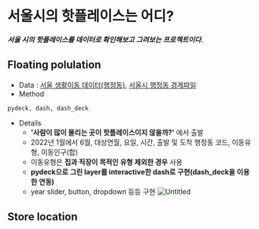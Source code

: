 # 서울시의 핫플레이스는 어디?
***서울 시의 핫플레이스를 데이터로 확인해보고 그려보는 프로젝트이다.***

## Floating polulation
- Data : [서울 생활이동 데이터(행정동)](https://data.seoul.go.kr/dataVisual/seoul/seoulLivingMigration.do), [서울시 행정동 경계파일](https://github.com/vuski/admdongkor/tree/master/ver20220401)
- Method
```
pydeck, dash, dash_deck
```
- Details
  - **'사람이 많이 몰리는 곳이 핫플레이스이지 않을까?'** 에서 출발
  - 2022년 1월에서 6월, 대상연월, 요일, 시간, 출발 및 도착 행정동 코드, 이동유형, 이동인구(합)
  - 이동유형은 **집과 직장이 목적인 유형 제외한 경우** 사용 
  - **pydeck으로 그린 layer를 interactive한 dash로 구현(dash_deck을 이용한 연동)** 
  - year slider, button, dropdown 등등 구현 
![Untitled](https://user-images.githubusercontent.com/37128004/197697157-af91d349-ffa5-4e57-94ba-0f2743b4cb6c.png)

## Store location
